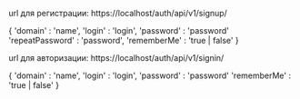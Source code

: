 url для регистрации: https://localhost/auth/api/v1/signup/

{
'domain' : 'name',
'login' : 'login',
'password' : 'password'
'repeatPassword' : 'password',
'rememberMe' : 'true | false'
}

url для авторизации: https://localhost/auth/api/v1/signin/

{
'domain' : 'name',
'login' : 'login',
'password' : 'password'
'rememberMe' : 'true | false'
}